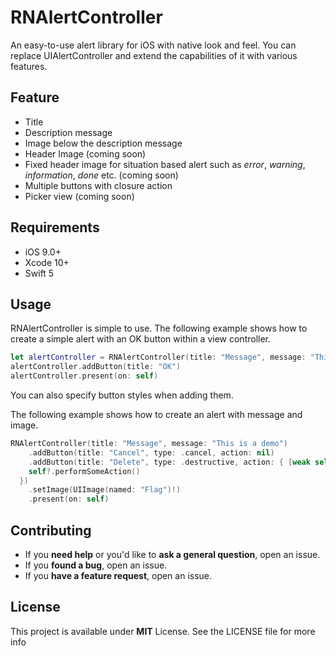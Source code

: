 # RNAlertController

An easy-to-use alert library for iOS with native look and feel. You can replace UIAlertController and extend the capabilities of it with various features.


## Feature

* Title
* Description message
* Image below the description message
* Header Image (coming soon)
* Fixed header image for situation based alert such as *error*, *warning*, *information*, *done* etc. (coming soon)
* Multiple buttons with closure action
* Picker view (coming soon)

## Requirements

* iOS 9.0+
* Xcode 10+
* Swift 5

## Usage

RNAlertController is simple to use. The following example shows how to create a simple alert with an OK button within a view controller.

```swift
let alertController = RNAlertController(title: "Message", message: "This is a demo")
alertController.addButton(title: "OK")
alertController.present(on: self)
```

You can also specify button styles when adding them.

The following example shows how to create an alert with message and image.

```swift
RNAlertController(title: "Message", message: "This is a demo")
	.addButton(title: "Cancel", type: .cancel, action: nil)
	.addButton(title: "Delete", type: .destructive, action: { [weak self] in
    self?.performSomeAction()
  })
	.setImage(UIImage(named: "Flag")!)
	.present(on: self)
```



## Contributing

- If you **need help** or you'd like to **ask a general question**, open an issue.
- If you **found a bug**, open an issue.
- If you **have a feature request**, open an issue.



## License

This project is available under **MIT** License. See the LICENSE file for more info
